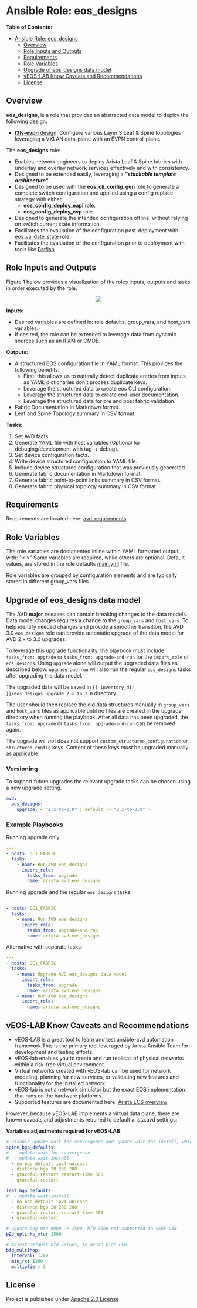 # Ansible Role: eos_designs

**Table of Contents:**

- [Ansible Role: eos_designs](#ansible-role-eos_designs)
  - [Overview](#overview)
  - [Role Inputs and Outputs](#role-inputs-and-outputs)
  - [Requirements](#requirements)
  - [Role Variables](#role-variables)
  - [Upgrade of eos_designs data model](#upgrade-of-eos_designs-data-model)
  - [vEOS-LAB Know Caveats and Recommendations](#veos-lab-know-caveats-and-recommendations)
  - [License](#license)

## Overview

**eos_designs**, is a role that provides an abstracted data model to deploy the following design:

- [**l3ls-evpn** design](doc/l3ls-evpn.md): Configure various Layer 3 Leaf & Spine topologies leveraging a VXLAN data-plane with an EVPN control-plane.

The **eos_designs** role:

- Enables network engineers to deploy Arista Leaf & Spine fabrics with underlay and overlay network services effectively and with consistency.
- Designed to be extended easily, leveraging a __*"stackable template architecture"*__.
- Designed to be used with the **eos_cli_config_gen** role to generate a complete switch configuration and applied using a config replace strategy with either
  - **eos_config_deploy_eapi** role.
  - **eos_config_deploy_cvp** role.
- Designed to generate the intended configuration offline, without relying on switch current state information.
- Facilitates the evaluation of the configuration post-deployment with [eos_validate_state](../eos_validate_state/README.md) role.
- Facilitates the evaluation of the configuration prior to deployment with tools like [Batfish](https://www.batfish.org/)

## Role Inputs and Outputs

Figure 1 below provides a visualization of the roles inputs, outputs and tasks in order executed by the role.

<!-- ![Figure 1: Ansible Role eos_designs](../../media/role_eos_designs.gif) -->

<div style="text-align:center">
  <img src="../../media/role_eos_designs.gif" />
</div>

**Inputs:**

- Desired variables are defined in: role defaults, group_vars, and host_vars variables.
- If desired, the role can be extended to leverage data from dynamic sources such as an IPAM or CMDB.

**Outputs:**

- A structured EOS configuration file in YAML format. This provides the following benefits:
  - First, this allows us to naturally detect duplicate entries from inputs, as YAML dictionaries don't process duplicate keys.
  - Leverage the structured data to create eos CLI configuration.
  - Leverage the structured data to create end-user documentation.
  - Leverage the structured data for pre and post fabric validation.
- Fabric Documentation in Markdown format.
- Leaf and Spine Topology summary in CSV format.

**Tasks:**

1. Set AVD facts.
2. Generate YAML file with host variables (Optional for debuging/development with tag -> debug).
3. Set device configuration facts.
4. Write device structured configuration to YAML file.
5. Include device structured configuration that was previously generated.
6. Generate fabric documentation in Markdown format.
7. Generate fabric point-to-point links summary in CSV format.
8. Generate fabric physical topology summary in CSV format.

## Requirements

Requirements are located here: [avd-requirements](../../README.md#Requirements)

## Role Variables

The role variables are documented inline within YAML formatted output with: "< >"
Some variables are required, while others are optional.
Default values, are stored in the role defaults [main.yml](https://github.com/aristanetworks/ansible-avd/tree/devel/ansible_collections/arista/avd/roles/eos_designs/defaults) file.

Role variables are grouped by configuration elements and are typically stored in different group_vars files.

## Upgrade of eos_designs data model

The AVD **major** releases can contain breaking changes to the data models.
Data model changes requires a change to the `group_vars` and `host_vars`. To help identify needed changes and provide a smoother transition, the AVD 3.0 `eos_designs`
role can provide automatic upgrade of the data model for AVD 2.x to 3.0 upgrades.

To leverage this upgrade functionality, the playbook must include `tasks_from: upgrade` or `tasks_from: upgrade-and-run` for the `import_role` of `eos_designs`. Using `upgrade` alone will output the upgraded data files as described below. `upgrade-and-run` will also
run the regular `eos_designs` tasks after upgrading the data model.

The upgraded data will be saved in `{{ inventory_dir }}/eos_designs_upgrade_2.x_to_3.0` directory.

The user should then replace the old data structures manually in `group_vars` and `host_vars` files as applicable until no files are created in the upgrade directory when
running the playbook. After all data has been upgraded, the `tasks_from: upgrade` or `tasks_from: upgrade-and-run` can be removed again.

The upgrade will _not_ does not support `custom_structured_configuration` or `structured_config` keys. Content of these keys _must_ be upgraded manually as applicable.

### Versioning

To support future upgrades the relevant upgrade tasks can be chosen using a new upgrade setting.
```yaml
avd:
  eos_designs:
    upgrade: < "2.x-to-3.0" | default -> "2.x-to-3.0" >
```

### Example Playbooks

Running upgrade only
```yaml
---
- hosts: DC1_FABRIC
  tasks:
    - name: Run AVD eos_designs
      import_role:
        tasks_from: upgrade
        name: arista.avd.eos_designs
```

Running upgrade and the regular `eos_designs` tasks
```yaml
---
- hosts: DC1_FABRIC
  tasks:
    - name: Run AVD eos_designs
      import_role:
        tasks_from: upgrade-and-run
        name: arista.avd.eos_designs
```

Alternative with separate tasks:
```yaml
---
- hosts: DC1_FABRIC
  tasks:
    - name: Upgrade AVD eos_designs data model
      import_role:
        tasks_from: upgrade
        name: arista.avd.eos_designs
    - name: Run AVD eos_designs
      import_role:
        name: arista.avd.eos_designs
```

## vEOS-LAB Know Caveats and Recommendations

- vEOS-LAB is a great tool to learn and test ansible-avd automation framework.This is the primary tool leveraged by Arista Ansible Team for development and testing efforts.
- vEOS-lab enables you to create and run replicas of physical networks within a risk-free virtual environment.
- Virtual networks created with vEOS-lab can be used for network modeling, planning for new services, or validating new features and functionality for the installed network.
- vEOS-lab is not a network simulator but the exact EOS implementation that runs on the hardware platforms.
- Supported features are documented here: [Arista EOS overview](https://www.arista.com/en/products/eos)

However, because vEOS-LAB implements a virtual data plane, there are known caveats and adjustments required to default arista.avd settings:

**Variables adjustments required for vEOS-LAB:**

```yaml
# Disable update wait-for-convergence and update wait-for-install, which is not supported in vEOS-LAB.
spine_bgp_defaults:
#  - update wait-for-convergence
#  - update wait-install
  - no bgp default ipv4-unicast
  - distance bgp 20 200 200
  - graceful-restart restart-time 300
  - graceful-restart

leaf_bgp_defaults:
#  - update wait-install
  - no bgp default ipv4-unicast
  - distance bgp 20 200 200
  - graceful-restart restart-time 300
  - graceful-restart

# Update p2p mtu 9000 -> 1500, MTU 9000 not supported in vEOS-LAB.
p2p_uplinks_mtu: 1500

# Adjust default bfd values, to avoid high CPU.
bfd_multihop:
  interval: 1200
  min_rx: 1200
  multiplier: 3
```

## License

Project is published under [Apache 2.0 License](../../LICENSE)
